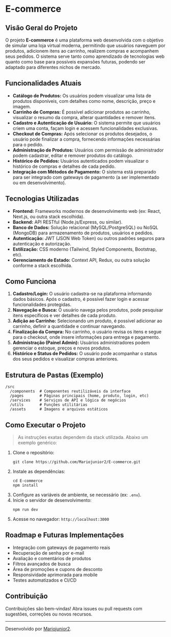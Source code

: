 # E-commerce

## Visão Geral do Projeto

O projeto **E-commerce** é uma plataforma web desenvolvida com o objetivo de simular uma loja virtual moderna, permitindo que usuários naveguem por produtos, adicionem itens ao carrinho, realizem compras e acompanhem seus pedidos. O sistema serve tanto como aprendizado de tecnologias web quanto como base para possíveis expansões futuras, podendo ser adaptado para diferentes nichos de mercado.

## Funcionalidades Atuais

- **Catálogo de Produtos:** Os usuários podem visualizar uma lista de produtos disponíveis, com detalhes como nome, descrição, preço e imagem.
- **Carrinho de Compras:** É possível adicionar produtos ao carrinho, visualizar o resumo da compra, alterar quantidades e remover itens.
- **Cadastro e Autenticação de Usuário:** O sistema permite que usuários criem uma conta, façam login e acessem funcionalidades exclusivas.
- **Checkout de Compras:** Após selecionar os produtos desejados, o usuário pode finalizar a compra, fornecendo informações necessárias para o pedido.
- **Administração de Produtos:** Usuários com permissão de administrador podem cadastrar, editar e remover produtos do catálogo.
- **Histórico de Pedidos:** Usuários autenticados podem visualizar o histórico de compras e detalhes de cada pedido.
- **Integração com Métodos de Pagamento:** O sistema está preparado para ser integrado com gateways de pagamento (a ser implementado ou em desenvolvimento).

## Tecnologias Utilizadas

- **Frontend:** Frameworks modernos de desenvolvimento web (ex: React, Next.js, ou outra stack escolhida).
- **Backend:** API RESTful (Node.js/Express, ou similar).
- **Banco de Dados:** Solução relacional (MySQL/PostgreSQL) ou NoSQL (MongoDB) para armazenamento de produtos, usuários e pedidos.
- **Autenticação:** JWT (JSON Web Token) ou outros padrões seguros para autenticação e autorização.
- **Estilização:** CSS moderno (Tailwind, Styled Components, Bootstrap, etc).
- **Gerenciamento de Estado:** Context API, Redux, ou outra solução conforme a stack escolhida.

## Como Funciona

1. **Cadastro/Login:** O usuário cadastra-se na plataforma informando dados básicos. Após o cadastro, é possível fazer login e acessar funcionalidades protegidas.
2. **Navegação e Busca:** O usuário navega pelos produtos, pode pesquisar itens específicos e ver detalhes de cada produto.
3. **Adição ao Carrinho:** Selecionando um produto, é possível adicionar ao carrinho, definir a quantidade e continuar navegando.
4. **Finalização da Compra:** No carrinho, o usuário revisa os itens e segue para o checkout, onde insere informações para entrega e pagamento.
5. **Administração (Painel Admin):** Usuários administradores podem gerenciar o estoque, preços e novos produtos.
6. **Histórico e Status de Pedidos:** O usuário pode acompanhar o status dos seus pedidos e visualizar compras anteriores.

## Estrutura de Pastas (Exemplo)

```
/src
  /components  # Componentes reutilizáveis da interface
  /pages       # Páginas principais (home, produto, login, etc)
  /services    # Serviços de API e lógica de negócios
  /utils       # Funções utilitárias
  /assets      # Imagens e arquivos estáticos
```

## Como Executar o Projeto

> As instruções exatas dependem da stack utilizada. Abaixo um exemplo genérico:

1. Clone o repositório:
   ```
   git clone https://github.com/Mariojunior2/E-commerce.git
   ```
2. Instale as dependências:
   ```
   cd E-commerce
   npm install
   ```
3. Configure as variáveis de ambiente, se necessário (ex: `.env`).
4. Inicie o servidor de desenvolvimento:
   ```
   npm run dev
   ```
5. Acesse no navegador: `http://localhost:3000`

## Roadmap e Futuras Implementações

- Integração com gateways de pagamento reais
- Recuperação de senha por e-mail
- Avaliação e comentários de produtos
- Filtros avançados de busca
- Área de promoções e cupons de desconto
- Responsividade aprimorada para mobile
- Testes automatizados e CI/CD

## Contribuição

Contribuições são bem-vindas! Abra issues ou pull requests com sugestões, correções ou novos recursos.

---

Desenvolvido por [Mariojunior2](https://github.com/Mariojunior2).